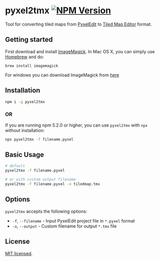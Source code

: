 # pyxel2tmx [![NPM Version](https://img.shields.io/npm/v/pyxel2tmx.svg?style=flat)](https://www.npmjs.org/package/pyxel2tmx)
Tool for converting tiled maps from [PyxelEdit](https://pyxeledit.com/) to [Tiled Map Editor](https://www.mapeditor.org/) format.

## Getting started
First download and install [ImageMagick](http://www.imagemagick.org/). In Mac OS X, you can simply use [Homebrew](http://mxcl.github.io/homebrew/) and do:

    brew install imagemagick

For windows you can download ImageMagick from [here](https://www.imagemagick.org/script/download.php#windows)

## Installation

```bash
npm i -g pyxel2tmx
```
### OR
If you are running npm 5.2.0 or higher, you can use `pyxel2tmx` with `npx` without installation:

```bash
npx pyxel2tmx -f filename.pyxel
```

## Basic Usage

```bash
# default
pyxel2tmx -f filename.pyxel

# or with custom output filename
pyxel2tmx -f filename.pyxel -o tiledmap.tmx
```

## Options

`pyxel2tmx` accepts the following options:

- `-f`, `--filename` - Input PyxelEdit project file in `*.pyxel` format
- `-o`, `--output` - Custom filename for output `*.tmx` file

## License

[MIT licensed](./LICENSE).
